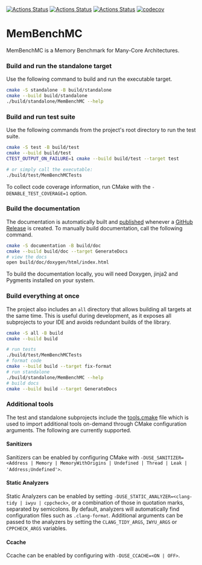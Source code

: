 [![Actions Status](https://github.com/chillenzer/MemBenchMC/workflows/Ubuntu/badge.svg)](https://github.com/chillenzer/MemBenchMC/actions)
[![Actions Status](https://github.com/chillenzer/MemBenchMC/workflows/pre-commit/badge.svg)](https://github.com/chillenzer/MemBenchMC/actions)
[![Actions Status](https://github.com/chillenzer/MemBenchMC/workflows/Install/badge.svg)](https://github.com/chillenzer/MemBenchMC/actions)
[![codecov](https://codecov.io/gh/chillenzer/MemBenchMC/branch/master/graph/badge.svg)](https://codecov.io/gh/chillenzer/MemBenchMC)

# MemBenchMC

MemBenchMC is a Memory Benchmark for Many-Core Architectures.

### Build and run the standalone target

Use the following command to build and run the executable target.

```bash
cmake -S standalone -B build/standalone
cmake --build build/standalone
./build/standalone/MemBenchMC --help
```

### Build and run test suite

Use the following commands from the project's root directory to run the test suite.

```bash
cmake -S test -B build/test
cmake --build build/test
CTEST_OUTPUT_ON_FAILURE=1 cmake --build build/test --target test

# or simply call the executable:
./build/test/MemBenchMCTests
```

To collect code coverage information, run CMake with the `-DENABLE_TEST_COVERAGE=1` option.

### Build the documentation

The documentation is automatically built and [published](https://chillenzer.github.io/MemBenchMC) whenever a [GitHub Release](https://help.github.com/en/github/administering-a-repository/managing-releases-in-a-repository) is created.
To manually build documentation, call the following command.

```bash
cmake -S documentation -B build/doc
cmake --build build/doc --target GenerateDocs
# view the docs
open build/doc/doxygen/html/index.html
```

To build the documentation locally, you will need Doxygen, jinja2 and Pygments installed on your system.

### Build everything at once

The project also includes an `all` directory that allows building all targets at the same time.
This is useful during development, as it exposes all subprojects to your IDE and avoids redundant builds of the library.

```bash
cmake -S all -B build
cmake --build build

# run tests
./build/test/MemBenchMCTests
# format code
cmake --build build --target fix-format
# run standalone
./build/standalone/MemBenchMC --help
# build docs
cmake --build build --target GenerateDocs
```

### Additional tools

The test and standalone subprojects include the [tools.cmake](cmake/tools.cmake) file which is used to import additional tools on-demand through CMake configuration arguments.
The following are currently supported.

#### Sanitizers

Sanitizers can be enabled by configuring CMake with `-DUSE_SANITIZER=<Address | Memory | MemoryWithOrigins | Undefined | Thread | Leak | 'Address;Undefined'>`.

#### Static Analyzers

Static Analyzers can be enabled by setting `-DUSE_STATIC_ANALYZER=<clang-tidy | iwyu | cppcheck>`, or a combination of those in quotation marks, separated by semicolons.
By default, analyzers will automatically find configuration files such as `.clang-format`.
Additional arguments can be passed to the analyzers by setting the `CLANG_TIDY_ARGS`, `IWYU_ARGS` or `CPPCHECK_ARGS` variables.

#### Ccache

Ccache can be enabled by configuring with `-DUSE_CCACHE=<ON | OFF>`.
